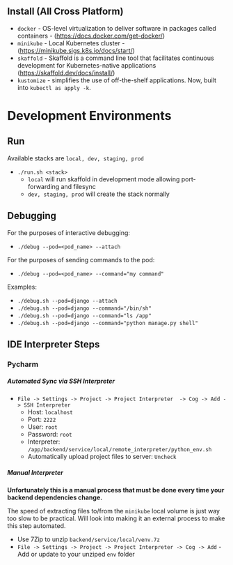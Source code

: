 ## Install (All Cross Platform)
- `docker` - OS-level virtualization to deliver software in packages called containers - (https://docs.docker.com/get-docker/)
- `minikube` - Local Kubernetes cluster - (https://minikube.sigs.k8s.io/docs/start/)
- `skaffold` - Skaffold is a command line tool that facilitates continuous development for Kubernetes-native applications (https://skaffold.dev/docs/install/)
- `kustomize` - simplifies the use of off-the-shelf applications. Now, built into `kubectl as apply -k`.

# Development Environments

## Run
 Available stacks are `local, dev, staging, prod` 
- `./run.sh <stack>`
    - `local` will run skaffold in development mode allowing port-forwarding and filesync
    - `dev, staging, prod` will create the stack normally

## Debugging
For the purposes of interactive debugging:
- `./debug --pod=<pod_name> --attach`

For the purposes of sending commands to the pod:
- `./debug --pod=<pod_name> --command="my command"`

Examples:
- `./debug.sh --pod=django --attach`
- `./debug.sh --pod=django --command="/bin/sh"`
- `./debug.sh --pod=django --command="ls /app"`
- `./debug.sh --pod=django --command="python manage.py shell"`

## IDE Interpreter Steps


### Pycharm
##### Automated Sync via SSH Interpreter
- `File -> Settings -> Project -> Project Interpreter  -> Cog -> Add -> SSH Interpreter`
    - Host: `localhost`
    - Port: `2222`
    - User: `root`
    - Password: `root`
    - Interpreter: `/app/backend/service/local/remote_interpreter/python_env.sh`
    - Automatically upload project files to server: `Uncheck`

##### Manual Interpreter
**Unfortunately this is a manual process that must be done every time your backend dependencies change.**
  
  The speed of extracting files to/from the `minikube` local volume  is just way too slow to be practical.
  Will look into making it an external process to make this step automated.

- Use 7Zip to unzip `backend/service/local/venv.7z`
- `File -> Settings -> Project -> Project Interpreter -> Cog -> Add` - Add or update to your unziped `env` folder